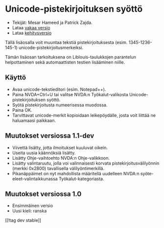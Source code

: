 # Unicode-pistekirjoituksen syöttö #

* Tekijät: Mesar Hameed ja Patrick Zajda.
* Lataa [vakaa versio][1]
* Lataa [kehitysversio][2]

Tällä lisäosalla voit muuntaa tekstiä pistekirjoituksesta
(esim. 1345-1236-145-1) unicode-pistekirjoitusmerkeiksi.

Tämän lisäosan tarkoituksena on Liblouis-taulukkojen parantelun
helpottaminen sekä automaattisten testien lisääminen niille.

## Käyttö ##

* Avaa unicode-tekstieditori (esim. Notepad++).
* Paina NVDA+Ctrl+U tai valitse NVDA:n Työkalut-valikosta
  Unicode-pistekirjoituksen syöttö.
* Syötä pistekirjoitusta numeerisessa muodossa.
* Paina OK.
* Tarvittavat unicode-merkit kopioidaan leikepöydälle, josta voit liittää ne
  haluamaasi paikkaan.

## Muutokset versiossa 1.1-dev ##

* Viivettä lisätty, jotta ilmoitukset kuuluvat oikein.
* Useita uusia käännöksiä lisätty.
* Lisätty Ohje-vaihtoehto NVDA:n Ohje-valikkoon.
* Lisätty valintaruutu, jolla voi valinnaisesti korvata
  pistekirjoitusvälilyönnin (merkki 0x2800) tavallisella välilyöntimerkillä.
* Pikanäppäimet on nyt mahdollista määritellä uudelleen NVDA:n
  syöte-eleet-valintaikkunassa Työkalut-kategoriasta.

## Muutokset versiossa 1.0 ##

* Ensimmäinen versio
* Uusi kieli: ranska

[[!tag dev stable]]

[1]: http://addons.nvda-project.org/files/get.php?file=ubi

[2]: http://addons.nvda-project.org/files/get.php?file=ubi-dev
